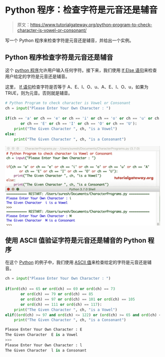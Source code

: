 # Python 程序：检查字符是元音还是辅音

> 原文：<https://www.tutorialgateway.org/python-program-to-check-character-is-vowel-or-consonant/>

写一个 Python 程序来检查字符是元音还是辅音，并给出一个实例。

## Python 程序检查字符是元音还是辅音

这个 [python 程序](https://www.tutorialgateway.org/python-programming-examples/)允许用户输入任何字符。接下来，我们使用 [If Else 语句](https://www.tutorialgateway.org/python-if-else/)来检查用户给定的字符是元音还是辅音。

这里， [If 语句](https://www.tutorialgateway.org/python-if-statement/)检查字符是否等于 A、E、I、O、u、A、E、I、O、u，如果为 TRUE，则为元音。否则就是辅音。

```py
# Python Program to check character is Vowel or Consonant
ch = input("Please Enter Your Own Character : ")

if(ch == 'a' or ch == 'e' or ch == 'i' or ch == 'o' or ch == 'u' or ch == 'A'
       or ch == 'E' or ch == 'I' or ch == 'O' or ch == 'U'):
    print("The Given Character ", ch, "is a Vowel")
else:
    print("The Given Character ", ch, "is a Consonant")
```

![Python Program to check character is Vowel or Consonant 1](img/082bddef4024b9c7ebfe8c3ee851b984.png)

## 使用 ASCII 值验证字符是元音还是辅音的 Python 程序

在这个 [Python](https://www.tutorialgateway.org/python-tutorial/) 的例子中，我们使用 [ASCII 值](https://www.tutorialgateway.org/ascii-table/)来检查给定的字符是元音还是辅音。

```py
ch = input("Please Enter Your Own Character : ")

if(ord(ch) == 65 or ord(ch) == 69 or ord(ch) == 73
       or ord(ch) == 79 or ord(ch) == 85
       or ord(ch) == 97 or ord(ch) == 101 or ord(ch) == 105
       or ord(ch) == 111 or ord(ch) == 117):
    print("The Given Character ", ch, "is a Vowel")
elif((ord(ch) >= 97 and ord(ch) <= 122) or (ord(ch) >= 65 and ord(ch) <= 90)):
    print("The Given Character ", ch, "is a Consonant")
```

```py
Please Enter Your Own Character : E
The Given Character  E is a Vowel
>>> 
Please Enter Your Own Character : l
The Given Character  l is a Consonant
```